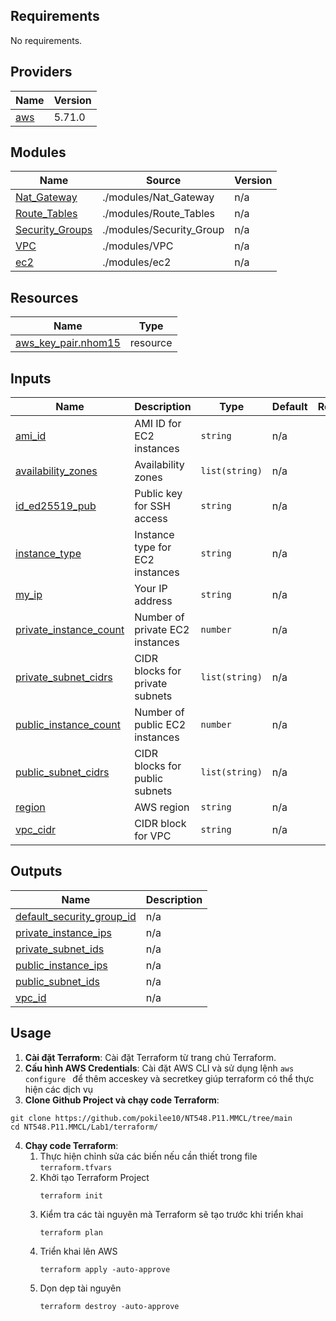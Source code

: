 <!-- BEGIN_TF_DOCS -->
## Requirements

No requirements.

## Providers

| Name | Version |
|------|---------|
| <a name="provider_aws"></a> [aws](#provider\_aws) | 5.71.0 |

## Modules

| Name | Source | Version |
|------|--------|---------|
| <a name="module_Nat_Gateway"></a> [Nat\_Gateway](#module\_Nat\_Gateway) | ./modules/Nat_Gateway | n/a |
| <a name="module_Route_Tables"></a> [Route\_Tables](#module\_Route\_Tables) | ./modules/Route_Tables | n/a |
| <a name="module_Security_Groups"></a> [Security\_Groups](#module\_Security\_Groups) | ./modules/Security_Group | n/a |
| <a name="module_VPC"></a> [VPC](#module\_VPC) | ./modules/VPC | n/a |
| <a name="module_ec2"></a> [ec2](#module\_ec2) | ./modules/ec2 | n/a |

## Resources

| Name | Type |
|------|------|
| [aws_key_pair.nhom15](https://registry.terraform.io/providers/hashicorp/aws/latest/docs/resources/key_pair) | resource |

## Inputs

| Name | Description | Type | Default | Required |
|------|-------------|------|---------|:--------:|
| <a name="input_ami_id"></a> [ami\_id](#input\_ami\_id) | AMI ID for EC2 instances | `string` | n/a | yes |
| <a name="input_availability_zones"></a> [availability\_zones](#input\_availability\_zones) | Availability zones | `list(string)` | n/a | yes |
| <a name="input_id_ed25519_pub"></a> [id\_ed25519\_pub](#input\_id\_ed25519\_pub) | Public key for SSH access | `string` | n/a | yes |
| <a name="input_instance_type"></a> [instance\_type](#input\_instance\_type) | Instance type for EC2 instances | `string` | n/a | yes |
| <a name="input_my_ip"></a> [my\_ip](#input\_my\_ip) | Your IP address | `string` | n/a | yes |
| <a name="input_private_instance_count"></a> [private\_instance\_count](#input\_private\_instance\_count) | Number of private EC2 instances | `number` | n/a | yes |
| <a name="input_private_subnet_cidrs"></a> [private\_subnet\_cidrs](#input\_private\_subnet\_cidrs) | CIDR blocks for private subnets | `list(string)` | n/a | yes |
| <a name="input_public_instance_count"></a> [public\_instance\_count](#input\_public\_instance\_count) | Number of public EC2 instances | `number` | n/a | yes |
| <a name="input_public_subnet_cidrs"></a> [public\_subnet\_cidrs](#input\_public\_subnet\_cidrs) | CIDR blocks for public subnets | `list(string)` | n/a | yes |
| <a name="input_region"></a> [region](#input\_region) | AWS region | `string` | n/a | yes |
| <a name="input_vpc_cidr"></a> [vpc\_cidr](#input\_vpc\_cidr) | CIDR block for VPC | `string` | n/a | yes |

## Outputs

| Name | Description |
|------|-------------|
| <a name="output_default_security_group_id"></a> [default\_security\_group\_id](#output\_default\_security\_group\_id) | n/a |
| <a name="output_private_instance_ips"></a> [private\_instance\_ips](#output\_private\_instance\_ips) | n/a |
| <a name="output_private_subnet_ids"></a> [private\_subnet\_ids](#output\_private\_subnet\_ids) | n/a |
| <a name="output_public_instance_ips"></a> [public\_instance\_ips](#output\_public\_instance\_ips) | n/a |
| <a name="output_public_subnet_ids"></a> [public\_subnet\_ids](#output\_public\_subnet\_ids) | n/a |
| <a name="output_vpc_id"></a> [vpc\_id](#output\_vpc\_id) | n/a |

## Usage
1. **Cài đặt Terraform**: Cài đặt Terraform từ trang chủ Terraform.
2. **Cấu hình AWS Credentials**: Cài đặt AWS CLI và sử dụng lệnh ```aws configure ``` để thêm acceskey và secretkey giúp terraform có thể thực hiện các dịch vụ
3. **Clone Github Project và chạy code Terraform**:
  ```
  git clone https://github.com/pokilee10/NT548.P11.MMCL/tree/main
  cd NT548.P11.MMCL/Lab1/terraform/
  ```
4. **Chạy code Terraform**:
   1. Thực hiện chỉnh sửa các biến nếu cần thiết trong file ``terraform.tfvars``
   2. Khởi tạo Terraform Project
      ```
      terraform init
      ```
   3. Kiểm tra các tài nguyên mà Terraform sẽ tạo trước khi triển khai
      ```
      terraform plan
      ```
   4. Triển khai lên AWS
      ```
      terraform apply -auto-approve
      ```
   5. Dọn dẹp tài nguyên
      ```
      terraform destroy -auto-approve
      ```
<!-- END_TF_DOCS -->